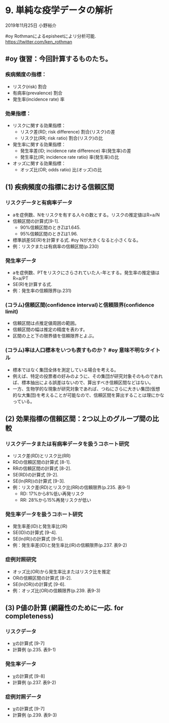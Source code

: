 # 9. 単純な疫学データの解析
2019年11月25日 小野裕介

#oy Rothmanによるepisheetによリ分析可能.　https://twitter.com/ken_rothman

## #oy 復習：今回計算するものたち。

### 疾病頻度の指標：
* リスク(risk) 					割合
* 有病率(prevalence)				割合	
* 発生率(incidence rate)				率

### 効果指標：
* リスクに関する効果指標：
	* リスク差(RD; risk difference)	割合(リスク)の差
	* リスク比(RR; risk ratio)		割合(リスク)の比
* 発生率に関する効果指標：
	* 発生率差(ID; incidence rate difference)	率(発生率)の差
	* 発生率比(IR; incidence rate ratio)	率(発生率)の比
* オッズに関する効果指標：
	* オッズ比(OR; odds ratio)		比(オッズ)の比

## (1) 疾病頻度の指標における信頼区間
### リスクデータと有病率データ
* aを症例数、Nをリスクを有する人々の数とする。リスクの推定値はR=a/N
* 信頼区間の計算式[9-1].
	* 90%信頼区間のときZは1.645. 
	* 95%信頼区間のときZは1.96. 
* 標準誤差SE(R)を計算する式. #oy Nが大きくなると小さくなる。
* 例：リスクまたは有病率の信頼区間(p.230)
### 発生率データ
* aを症例数、PTをリスクにさらされていた人-年とする。発生率の推定値はR=a/PT
* SE(R)を計算する式.
* 例：発生率の信頼限界(p.231)
### (コラム)信頼区間(confidence interval)と信頼限界(confidence limit)
* 信頼区間は点推定値周囲の範囲。
* 信頼区間の幅は推定の精度を表わす。
* 区間の上と下の限界値を信頼限界とよぶ。

### (コラム)率は人口標本をいつも表すものか？  #oy 意味不明なタイトル

* 標本ではなく集団全体を測定している場合を考える。
* 例えば、特定の投票者の好みのように、その集団が研究対象そのものであれば、標本抽出による誤差はないので、算出すべき信頼区間などはない。
* 一方、生物学的な現象が研究対象であれば、つねにさらに大きい集団(仮想的な大集団)を考えることが可能なので、信頼区間を算出することは理にかなっている。

## (2) 効果指標の信頼区間：2つ以上のグループ間の比較

### リスクデータまたは有病率データを扱うコホート研究
* リスク差(RD)とリスク比(RR)
* RDの信頼区間の計算式	[8-1].
* RRの信頼区間の計算式	[8-2].
* SE(RD)の計算式	[9-2]. 
* SE(ln(RR))の計算式	[9-3].
* 例：リスク差(RD)とリスク比(RR)の信頼限界(p.235. 表9-1)
	* RD: 17%から8%低い再発リスク
	* RR: 28%から15%再発リスクが低い

### 発生率データを扱うコホート研究
* 発生率差(ID)と発生率比(IR)
* SE(ID)の計算式	[9-4].
* SE(ln(IR))の計算式	[9-5].
* 例：発生率差(ID)と発生率比(IR)の信頼限界(p.237. 表9-2)

### 症例対照研究
* オッズ比(OR)から発生率比またはリスク比を推定
* ORの信頼区間の計算式	[8-2].
* SE(ln(OR))の計算式	[9-6].
* 例：オッズ比(OR)の信頼限界(p.239. 表9-3)

## (3) P値の計算 (網羅性のために一応. for completeness)
### リスクデータ
* χの計算式		[9-7]
* 計算例			(p.235. 表9-1)
### 発生率データ
* χの計算式		[9-8]
* 計算例			(p.237. 表9-2)
### 症例対照データ
* χの計算式		[9-7]
* 計算例			(p.239. 表9-3)
